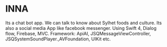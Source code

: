 # INNA
Its a chat bot app. We can talk to know about Sylhet foods and culture. Its also a social media App like facebook messenger. 
Using Swift 4, Dialog flow, Firebase, MVC. 
Framework: ApiAI, JSQMessageViewController, JSQSystemSoundPlayer.,AVFoundation, UIKit etc.
